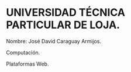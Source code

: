 # UNIVERSIDAD TÉCNICA PARTICULAR DE LOJA.


Nombre: José David Caraguay Armijos.


Computación.


Plataformas Web.
